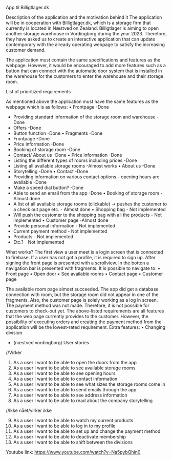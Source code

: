 App til Billigtlager.dk

Description of the application and the motivation behind it
The application will be in cooperation with Billigtlager.dk, which is a storage firm that currently is located in Næstved on Zealand. Billigtlager is aiming to open another storage warehouse in Vordingborg during the year 2023. Therefore, they have asked us to create an interactive application that can update contemporary with the already operating webpage to satisfy the increasing customer demand.

The application must contain the same specifications and features as the webpage. However, it would be encouraged to add more features such as a button that can connect with the automatic door system that is installed in the warehouse for the customers to enter the warehouse and their storage room.

List of prioritized requirements

As mentioned above the application must have the same features as the webpage which is as follows:
•	Frontpage -Done
- Providing standard information of the storage room and warehouse -Done
- Offers -Done
- Button function -Done
•	Fragments -Done
- Frontpage -Done
- Price information -Done
- Booking of storage room -Done
- Contact/ About us -Done
•	Price information -Done
- Listing the different types of rooms including prices -Done
- Listing all available storage rooms -Almost works
•	About us -Done
- Storytelling  -Done
•	Contact -Done
- Providing information on various contact options – opening hours are available -Done
- Make a speed dial button? -Done
- Able to send an email from the app -Done
•	Booking of storage room -Almost done
- A list of all available storage rooms (clickable) -> pushes the customer to a check out page etc. - Almost done
•	Shopping bag - Not implemented
- Will push the customer to the shopping bag with all the products - Not implemented
•	Customer page -Almost done
- Provide personal information - Not implemented
- Current payment method - Not implemented
- Products - Not implemented
- Etc.? - Not implemented

What works? 
The first view a user meet is a login screen that is connected to firebase. If a user has not got a profile, it is required to sign up. After signing the front page is presented with a scrollview. In the botton a navigation bar is presented with fragments. It is possible to navigate to:
•	Front page
•	Open door
•	See available rooms
•	Contact page
•	Customer page

The available room page almost succeeded. The app did get a database connection with room, but the storage room did not appear in one of the fragments. Also, the customer page is solely working as a log in screen. The payment method was not made. Therefore, it is not possible for customers to check-out yet. 
The above-listed requirements are all features that the web page currently provides to the customer. However, the possibility of executing orders and creating the payment method from the application will be the lowest-rated requirement. 
Extra features:
•	Changing division
- (næstved vordingborg)
User stories


//Virker
1.	As a user I want to be able to open the doors from the app
2.	As a user I want to be able to see available storage rooms
3.	As a user I want to be able to see opening hours
4.	As a user I want to be able to contact information
5.	As a user I want to be able to see what sizes the storage rooms come in
6.	As a user I want to be able to send emails through the app
7.	As a user I want to be able to see address information
8.	As a user I want to be able to read about the company storytelling 


//Ikke nået/virker ikke

9.	As a user I want to be able to watch my current products
10.	As a user I want to be able to log in to my profile
11.	As a user I want to be able to set up and change the payment method
12.	As a user I want to be able to deactivate membership
13.	As a user I want to be able to shift between the divisions

Youtube link:
https://www.youtube.com/watch?v=Na5pybQhin0


